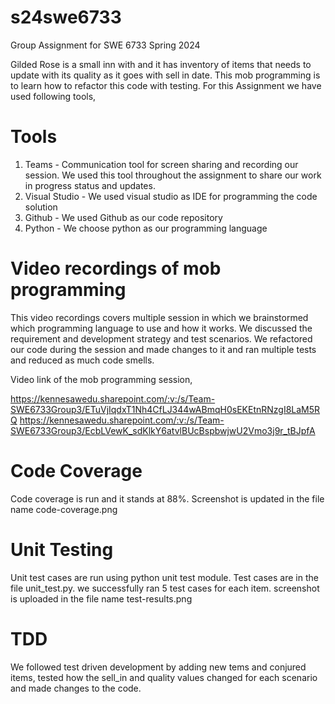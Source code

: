 # s24swe6733
Group Assignment for SWE 6733 Spring 2024

Gilded Rose is a small inn with and it has inventory of items that needs to update with its quality as it goes with sell in date. This mob programming is to learn how to refactor this code with testing.
For this Assignment we have used following tools,

# Tools
1. Teams - Communication tool for screen sharing and recording our session. We used this tool throughout the assignment to share our work in progress status and updates.
2. Visual Studio - We used visual studio as IDE for programming the code solution
3. Github - We used Github as our code repository
4. Python - We choose python as our programming language

# Video recordings of mob programming
This video recordings covers multiple session in which we brainstormed which programming language to use and how it works. We discussed the requirement and development strategy and test scenarios.
We refactored our code during the session and made changes to it and ran multiple tests and reduced as much code smells.

Video link of the mob programming session, 

https://kennesawedu.sharepoint.com/:v:/s/Team-SWE6733Group3/ETuVjIqdxT1Nh4CfLJ344wABmqH0sEKEtnRNzgI8LaM5RQ
https://kennesawedu.sharepoint.com/:v:/s/Team-SWE6733Group3/EcbLVewK_sdKlkY6atvlBUcBspbwjwU2Vmo3j9r_tBJpfA


# Code Coverage
Code coverage is run and it stands at 88%. Screenshot is updated in the file name code-coverage.png


# Unit Testing

Unit test cases are run using python unit test module. Test cases are in the file unit_test.py. we successfully ran 5 test cases for each item.
screenshot is uploaded in the file name test-results.png


# TDD

We followed test driven development by adding new tems and conjured items, tested how the sell_in and quality values changed for each scenario and made changes to the code.